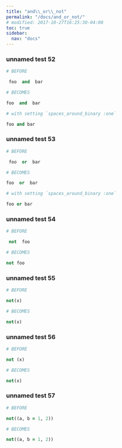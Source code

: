 ```yaml
---
title: "and\\_or\\_not"
permalink: "/docs/and_or_not/"
# modified: 2017-10-27T16:25:30-04:00
toc: true
sidebar:
  nav: "docs"
---
```

### unnamed test 52
```ruby
# BEFORE

 foo  and  bar

```
```ruby
# BECOMES

foo  and  bar

```
```ruby
# with setting `spaces_around_binary :one`

foo and bar
```
### unnamed test 53
```ruby
# BEFORE

 foo  or  bar

```
```ruby
# BECOMES

foo  or  bar

```
```ruby
# with setting `spaces_around_binary :one`

foo or bar
```
### unnamed test 54
```ruby
# BEFORE

 not  foo

```
```ruby
# BECOMES

not foo

```
### unnamed test 55
```ruby
# BEFORE

not(x)

```
```ruby
# BECOMES

not(x)

```
### unnamed test 56
```ruby
# BEFORE

not (x)

```
```ruby
# BECOMES

not(x)

```
### unnamed test 57
```ruby
# BEFORE

not((a, b = 1, 2))

```
```ruby
# BECOMES

not((a, b = 1, 2))
```
